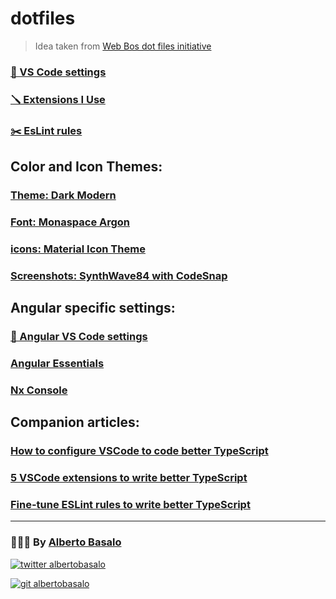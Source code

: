 # dotfiles

> Idea taken from [Web Bos dot files initiative](https://github.com/wesbos/dotfiles)

### [🧰 VS Code settings](https://github.com/AlbertoBasalo/dotfiles/blob/main/settings.json)

### [🪛 Extensions I Use](https://github.com/AlbertoBasalo/dotfiles/blob/main/extensions-i-use.md)

### [✂️ EsLint rules](https://github.com/AlbertoBasalo/dotfiles/blob/main/eslint.json)

## Color and Icon Themes:

### [Theme: Dark Modern]()

### [Font: Monaspace Argon](https://github.com/githubnext/monaspace)

### [icons: Material Icon Theme](https://marketplace.visualstudio.com/items?itemName=PKief.material-icon-theme)

### [Screenshots: SynthWave84 with CodeSnap](https://marketplace.visualstudio.com/items?itemName=RobbOwen.synthwave-vscode)

## Angular specific settings:

### [🧰 Angular VS Code settings](https://github.com/AlbertoBasalo/dotfiles/blob/main/angular-settings.json)

### [Angular Essentials](https://marketplace.visualstudio.com/items?itemName=johnpapa.angular-essentials)

### [Nx Console](https://marketplace.visualstudio.com/items?itemName=nrwl.angular-console)

## Companion articles:

### [How to configure VSCode to code better TypeScript](https://albertobasalo.medium.com/how-to-configure-vscode-to-code-better-typescript-d6e000b2cb06)

### [5 VSCode extensions to write better TypeScript](https://albertobasalo.medium.com/5-vscode-extensions-to-write-better-typescript-9804acbada9)

### [Fine-tune ESLint rules to write better TypeScript](https://albertobasalo.medium.com/fine-tune-eslint-rules-to-code-better-typescript-e4cabbbe2fa1)


---

<footer>
  <h3>🧑🏼‍💻 By <a href="https://albertobasalo.dev" target="blank">Alberto Basalo</a> </h3>
  <p>
    <a href="https://twitter.com/albertobasalo" target="blank">
      <img src="https://img.shields.io/twitter/follow/albertobasalo?logo=twitter&style=for-the-badge" alt="twitter albertobasalo" />
    </a>
  </p>
  <p>
    <a href="https://github.com/albertobasalo" target="blank">
      <img 
        src="https://img.shields.io/github/followers/albertobasalo?logo=github&label=profile albertobasalo&style=for-the-badge" alt="git albertobasalo" />
    </a>
  </p>
</footer>
